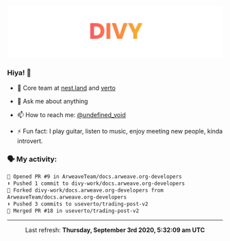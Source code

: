 
![](https://github.com/divy-work/divy-work/raw/master/assets/divy.png)

### Hiya! 👋

- 🔭 Core team at [nest.land](https://github.com/nestdotland/nest.land) and [verto](https://github.com/useverto/verto)

- 💬 Ask me about anything

- 📫 How to reach me: [@undefined_void](https://instagram.com/divy.exe)

- ⚡ Fun fact: I play guitar, listen to music, enjoy meeting new people, kinda introvert.

### 🗣 My activity:

```
💪 Opened PR #9 in ArweaveTeam/docs.arweave.org-developers
⬆️ Pushed 1 commit to divy-work/docs.arweave.org-developers
🍴 Forked divy-work/docs.arweave.org-developers from ArweaveTeam/docs.arweave.org-developers
⬆️ Pushed 3 commits to useverto/trading-post-v2
🎉 Merged PR #18 in useverto/trading-post-v2
```

------------
<p align="center">Last refresh: <b>Thursday, September 3rd 2020, 5:32:09 am UTC</b></p>
